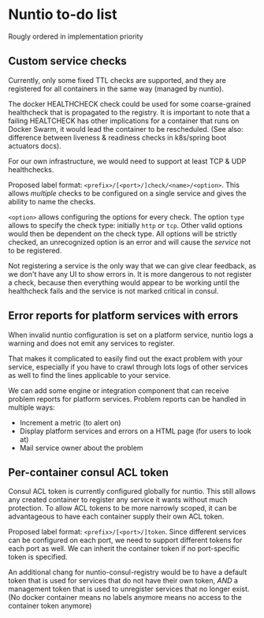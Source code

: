 # Nuntio to-do list

Rougly ordered in implementation priority

## Custom service checks

Currently, only some fixed TTL checks are supported, and they are registered for all containers in the same way (managed by nuntio).

The docker HEALTHCHECK check could be used for some coarse-grained healthcheck that is propagated to the registry.
It is important to note that a failing HEALTCHECK has other implications for a container that runs on Docker Swarm, it would lead the container to be rescheduled.
(See also: difference between liveness & readiness checks in k8s/spring boot actuators docs).

For our own infrastructure, we would need to support at least TCP & UDP healthchecks.

Proposed label format: `<prefix>/[<port>/]check/<name>/<option>`. This allows *multiple* checks to be configured on a single service and gives the ability to name the checks.

`<option>` allows configuring the options for every check. The option `type` allows to specify the check type: initially `http` or `tcp`.
Other valid options would then be dependent on the check type. All options will be strictly checked, an unrecognized option is an error and will cause the *service* not to be registered.

Not registering a service is the only way that we can give clear feedback, as we don't have any UI to show errors in.
It is more dangerous to not register a check, because then everything would appear to be working until the healthcheck fails and the service is not marked critical in consul.

## Error reports for platform services with errors

When invalid nuntio configuration is set on a platform service, nuntio logs a warning and does not emit any services to register.

That makes it complicated to easily find out the exact problem with your service, especially if you have to crawl through lots logs of other services as well to find the lines applicable to your service.

We can add some engine or integration component that can receive problem reports for platform services.
Problem reports can be handled in multiple ways:

 * Increment a metric (to alert on)
 * Display platform services and errors on a HTML page (for users to look at)
 * Mail service owner about the problem

## Per-container consul ACL token

Consul ACL token is currently configured globally for nuntio. This still allows any created container to register any service it wants without much protection.
To allow ACL tokens to be more narrowly scoped, it can be advantageous to have each container supply their own ACL token.

Proposed label format: `<prefix>/[<port>/]token`. Since different services can be configured on each port, we need to support different tokens for each port as well.
We can inherit the container token if no port-specific token is specified.

An additional chang for nuntio-consul-registry would be to have a default token that is used for services that do not have their own token,
*AND* a management token that is used to unregister services that no longer exist. (No docker container means no labels anymore means no access to the container token anymore)

